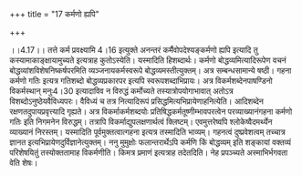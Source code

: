 +++
title = "17 कर्मणो ह्यपि"

+++
  
  
।।4.17।। तत्ते कर्म प्रवक्ष्यामि 4।16 इत्युक्ते अनन्तरं
कर्मैवोपदेश्यङ्कर्मणो ह्यपि इत्यादि तु कस्यामाकाङ्क्षायामुच्यते
इत्यत्राह कुतोऽस्येति। यस्मादिति हिशब्दार्थः। कर्मणो
बोद्धव्यमित्यादिरूपेण वचनं बोद्धव्यांशविशेषनिष्कर्षपरमिति
व्यञ्जनायकर्मस्वरूपे बोद्धव्यमस्तीत्युक्तम्। अत्र सम्बन्धसामान्ये
षष्ठी। गहना कर्मणो गतिः इत्यत्र गतिशब्दो बोद्धव्यप्रकारपर इत्यपि
स्वरूपशब्दाभिप्रायः। अत्र विकर्मशब्देनपाषण्डिनो विकर्मस्थान् मनुः4।30
इत्यादाविव न विरुद्धं कर्मोच्यते तस्यात्रोपयोगाभावात् अतोऽत्र
विशब्दोऽनुष्ठेयवैविध्यपरः। वैविध्यं च तत्र नित्यादिरूपं
प्रसिद्धमित्यभिप्रायेणाहनित्येति। आदिशब्देन रक्षणतदुपायप्रवृत्त्यादि
गृह्यते। अत्र विकर्माकर्मशब्दयोः प्रतिषिद्धकर्मतूष्णीम्भावपरत्वेन
परव्याख्यानंगहना कर्मणो गतिः इति निगमनेन विरुद्धम्। तत्रापि
विकर्माद्युपलक्षणार्थत्वं क्लिष्टम्। एवमुत्तरेष्वपि श्लोकेष्वैदमर्थ्येन
व्याख्यानं निरस्तम्। यस्मादिति पूर्वमुक्तत्वात्गहना इत्यत्र तस्मादिति
भाव्यम्। गहनत्वं दुष्प्रवेशत्वम् तच्चात्र ज्ञानत
इत्यभिप्रायेणदुर्विज्ञानेत्युक्तम्। ननु मुमुक्षोः फलान्तरार्थेऽपि कर्मणि
किं बोद्धव्यम् इति शङ्कायां वक्तव्यं परिशेषयितुं तस्योक्ततामाह
विकर्मणीति। किमत्र प्रमाणं इत्यत्राह तदेतदिति। नेह प्रपञ्च्यते
अस्माभिर्भगवता वेति शेषः।  
  
